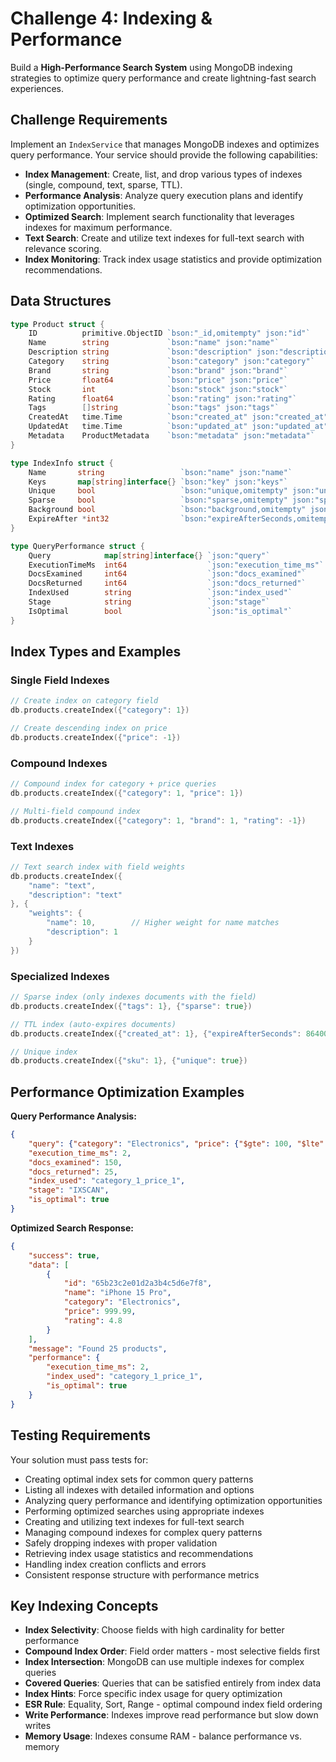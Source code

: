 # Challenge 4: Indexing & Performance

Build a **High-Performance Search System** using MongoDB indexing strategies to optimize query performance and create lightning-fast search experiences.

## Challenge Requirements

Implement an `IndexService` that manages MongoDB indexes and optimizes query performance. Your service should provide the following capabilities:

- **Index Management**: Create, list, and drop various types of indexes (single, compound, text, sparse, TTL).
- **Performance Analysis**: Analyze query execution plans and identify optimization opportunities.
- **Optimized Search**: Implement search functionality that leverages indexes for maximum performance.
- **Text Search**: Create and utilize text indexes for full-text search with relevance scoring.
- **Index Monitoring**: Track index usage statistics and provide optimization recommendations.

## Data Structures

```go
type Product struct {
    ID          primitive.ObjectID `bson:"_id,omitempty" json:"id"`
    Name        string             `bson:"name" json:"name"`
    Description string             `bson:"description" json:"description"`
    Category    string             `bson:"category" json:"category"`
    Brand       string             `bson:"brand" json:"brand"`
    Price       float64            `bson:"price" json:"price"`
    Stock       int                `bson:"stock" json:"stock"`
    Rating      float64            `bson:"rating" json:"rating"`
    Tags        []string           `bson:"tags" json:"tags"`
    CreatedAt   time.Time          `bson:"created_at" json:"created_at"`
    UpdatedAt   time.Time          `bson:"updated_at" json:"updated_at"`
    Metadata    ProductMetadata    `bson:"metadata" json:"metadata"`
}

type IndexInfo struct {
    Name       string                 `bson:"name" json:"name"`
    Keys       map[string]interface{} `bson:"key" json:"keys"`
    Unique     bool                   `bson:"unique,omitempty" json:"unique,omitempty"`
    Sparse     bool                   `bson:"sparse,omitempty" json:"sparse,omitempty"`
    Background bool                   `bson:"background,omitempty" json:"background,omitempty"`
    ExpireAfter *int32                `bson:"expireAfterSeconds,omitempty" json:"expire_after,omitempty"`
}

type QueryPerformance struct {
    Query            map[string]interface{} `json:"query"`
    ExecutionTimeMs  int64                  `json:"execution_time_ms"`
    DocsExamined     int64                  `json:"docs_examined"`
    DocsReturned     int64                  `json:"docs_returned"`
    IndexUsed        string                 `json:"index_used"`
    Stage            string                 `json:"stage"`
    IsOptimal        bool                   `json:"is_optimal"`
}
```

## Index Types and Examples

### **Single Field Indexes**
```go
// Create index on category field
db.products.createIndex({"category": 1})

// Create descending index on price
db.products.createIndex({"price": -1})
```

### **Compound Indexes**
```go
// Compound index for category + price queries
db.products.createIndex({"category": 1, "price": 1})

// Multi-field compound index
db.products.createIndex({"category": 1, "brand": 1, "rating": -1})
```

### **Text Indexes**
```go
// Text search index with field weights
db.products.createIndex({
    "name": "text",
    "description": "text"
}, {
    "weights": {
        "name": 10,        // Higher weight for name matches
        "description": 1
    }
})
```

### **Specialized Indexes**
```go
// Sparse index (only indexes documents with the field)
db.products.createIndex({"tags": 1}, {"sparse": true})

// TTL index (auto-expires documents)
db.products.createIndex({"created_at": 1}, {"expireAfterSeconds": 86400})

// Unique index
db.products.createIndex({"sku": 1}, {"unique": true})
```

## Performance Optimization Examples

**Query Performance Analysis:**
```json
{
    "query": {"category": "Electronics", "price": {"$gte": 100, "$lte": 500}},
    "execution_time_ms": 2,
    "docs_examined": 150,
    "docs_returned": 25,
    "index_used": "category_1_price_1",
    "stage": "IXSCAN",
    "is_optimal": true
}
```

**Optimized Search Response:**
```json
{
    "success": true,
    "data": [
        {
            "id": "65b23c2e01d2a3b4c5d6e7f8",
            "name": "iPhone 15 Pro",
            "category": "Electronics",
            "price": 999.99,
            "rating": 4.8
        }
    ],
    "message": "Found 25 products",
    "performance": {
        "execution_time_ms": 2,
        "index_used": "category_1_price_1",
        "is_optimal": true
    }
}
```

## Testing Requirements

Your solution must pass tests for:
- Creating optimal index sets for common query patterns
- Listing all indexes with detailed information and options
- Analyzing query performance and identifying optimization opportunities
- Performing optimized searches using appropriate indexes
- Creating and utilizing text indexes for full-text search
- Managing compound indexes for complex query patterns
- Safely dropping indexes with proper validation
- Retrieving index usage statistics and recommendations
- Handling index creation conflicts and errors
- Consistent response structure with performance metrics

## Key Indexing Concepts

- **Index Selectivity**: Choose fields with high cardinality for better performance
- **Compound Index Order**: Field order matters - most selective fields first
- **Index Intersection**: MongoDB can use multiple indexes for complex queries
- **Covered Queries**: Queries that can be satisfied entirely from index data
- **Index Hints**: Force specific index usage for query optimization
- **ESR Rule**: Equality, Sort, Range - optimal compound index field ordering
- **Write Performance**: Indexes improve read performance but slow down writes
- **Memory Usage**: Indexes consume RAM - balance performance vs. memory
